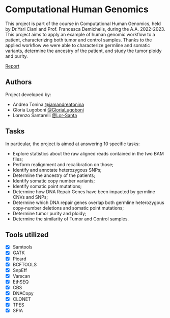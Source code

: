 # Computational Human Genomics
This project is part of the course in Computational Human Genomics, held by Dr.Yari Ciani and Prof. Francesca Demichelis, during the A.A. 2022-2023. 
This project aims to apply an example of human genomic workflow to a patient, characterizing both tumor and control samples. Thanks to the applied workflow we were able to characterize germline and somatic variants, determine the ancestry of the patient, and study the tumor ploidy and purity.

[Report](https://github.com/iamandreatonina/Computational_Human_Genomics/blob/main/Report_finale.pdf)

## Authors

Project developed by: 
  * Andrea Tonina  [@iamandreatonina](https://github.com/iamandreatonina)
  * Gloria Lugoboni [@GloriaLugoboni](https://github.com/GloriaLugoboni)
  * Lorenzo Santarelli [@Lor-Santa](https://github.com/Lor-Santa)

## Tasks
In particular, the project is aimed at answering 10 specific tasks:
 * Explore statistics about the raw aligned reads contained in the two BAM files;
 * Perform realignment and recalibration on those;
 * Identify and annotate heterozygous SNPs;
 * Determine the ancestry of the patients;
 * Identify somatic copy number variants;
 * Identify somatic point mutations;
 * Determine how DNA Repair Genes have been impacted by germline CNVs and SNPs;
 * Determine which DNA repair genes overlap both germline heterozygous copy-number deletions and somatic point mutations;
 * Determine tumor purity and ploidy;
 * Determine the similarity of Tumor and Control samples.

## Tools utilized 
- [X] Samtools
- [X] GATK 
- [X] Picard
- [X] BCFTOOLS
- [X] SnpEff
- [X] Varscan
- [X] EthSEQ
- [X] CBS
- [X] DNACopy
- [X] CLONET
- [X] TPES
- [X] SPIA
